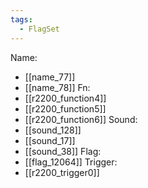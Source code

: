 ```yaml
---
tags:
  - FlagSet
---
```

Name:
- [[name_77]]
- [[name_78]]
Fn:
- [[r2200_function4]]
- [[r2200_function5]]
- [[r2200_function6]]
Sound:
- [[sound_128]]
- [[sound_17]]
- [[sound_38]]
Flag:
- [[flag_12064]]
Trigger:
- [[r2200_trigger0]]
